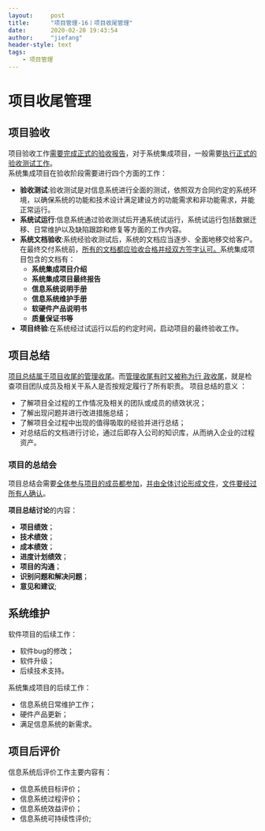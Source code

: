 ```yaml
---
layout:     post
title:      "项目管理-16丨项目收尾管理"
date:       2020-02-20 19:43:54
author:     "jiefang"
header-style: text
tags:
    - 项目管理
---
```

# 项目收尾管理

## 项目验收
项目验收工作<u>需要完成正式的验收报告</u>，对于系统集成项目，一般需要<u>执行正式的验收测试工作</u>。<br>
系统集成项目在验收阶段需要进行四个方面的工作：
- **验收测试**:验收测试是对信息系统进行全面的测试，依照双方合同约定的系统环境，以确保系统的功能和技术设计满足建设方的功能需求和非功能需求，并能正常运行。
- **系统试运行**:信息系统通过验收测试后开通系统试运行，系统试运行包括数据迁移、日常维护以及缺陷跟踪和修复等方面的工作内容。
- **系统文档验收**:系统经验收测试后，系统的文档应当逐步、全面地移交给客户。在最终交付系统前，<u>所有的文档都应验收合格并经双方签字认可。</u>系统集成项目包含的文档有：
    - **系统集成项目介绍**
    - **系统集成项目最终报告**
    - **信息系统说明手册**
    - **信息系统维护手册**
    - **软硬件产品说明书**
    - **质量保证书等**
- **项目终验**:在系统经过试运行以后的约定时间，启动项目的最终验收工作。

## 项目总结
<u>项目总结属于项目收尾的管理收尾</u>。而<u>管理收尾有时又被称为行
政收尾</u>，就是检查项目团队成员及相关干系人是否按规定履行了所有职责。
项目总结的意义 ：
- 了解项目全过程的工作情况及相关的团队或成员的绩效状况；
- 了解出现问题并进行改进措施总结；
- 了解项目全过程中出现的值得吸取的经验并进行总结；
- 对总结后的文档进行讨论，通过后即存入公司的知识库，从而纳入企业的过程资产。

### 项目的总结会
项目总结会需要<u>全体参与项目的成员都参加</u>，<u>并由全体讨论形成文件</u>，<u>文件要经过所有人确认</u>。

**项目总结讨论**的内容：
- **项目绩效**；
- **技术绩效**；
- **成本绩效**；
- **进度计划绩效**；
- **项目的沟通**；
- **识别问题和解决问题**；
- **意见和建议**;

## 系统维护
软件项目的后续工作：
- 软件bug的修改；
- 软件升级；
- 后续技术支持。

系统集成项目的后续工作：
- 信息系统日常维护工作；
- 硬件产品更新；
- 满足信息系统的新需求。

## 项目后评价
信息系统后评价工作主要内容有：
- 信息系统目标评价；
- 信息系统过程评价；
- 信息系统效益评价；
- 信息系统可持续性评价;